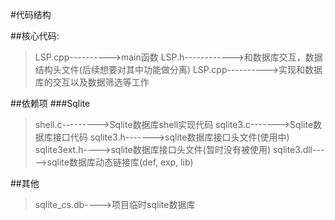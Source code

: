 #代码结构

##核心代码:
> LSP.cpp---------->main函数
> LSP.h------------>和数据库交互，数据结构头文件(后续想要对其中功能做分离)
> LSP.cpp---------->实现和数据库的交互以及数据筛选等工作

##依赖项
###Sqlite
> shell.c--------->Sqlite数据库shell实现代码
> sqlite3.c------->Sqlite数据库接口代码
> sqlite3.h------->sqlite数据库接口头文件(使用中)
> sqlite3ext.h---->sqlite数据库接口头文件(暂时没有被使用)
> sqlite3.dll----->sqlite数据库动态链接库(def, exp, lib)

##其他
> sqlite_cs.db---->项目临时sqlite数据库

